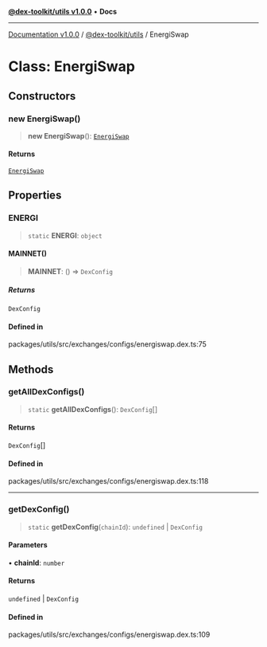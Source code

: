 [**@dex-toolkit/utils v1.0.0**](../README.md) • **Docs**

***

[Documentation v1.0.0](../../../packages.md) / [@dex-toolkit/utils](../README.md) / EnergiSwap

# Class: EnergiSwap

## Constructors

### new EnergiSwap()

> **new EnergiSwap**(): [`EnergiSwap`](EnergiSwap.md)

#### Returns

[`EnergiSwap`](EnergiSwap.md)

## Properties

### ENERGI

> `static` **ENERGI**: `object`

#### MAINNET()

> **MAINNET**: () => `DexConfig`

##### Returns

`DexConfig`

#### Defined in

packages/utils/src/exchanges/configs/energiswap.dex.ts:75

## Methods

### getAllDexConfigs()

> `static` **getAllDexConfigs**(): `DexConfig`[]

#### Returns

`DexConfig`[]

#### Defined in

packages/utils/src/exchanges/configs/energiswap.dex.ts:118

***

### getDexConfig()

> `static` **getDexConfig**(`chainId`): `undefined` \| `DexConfig`

#### Parameters

• **chainId**: `number`

#### Returns

`undefined` \| `DexConfig`

#### Defined in

packages/utils/src/exchanges/configs/energiswap.dex.ts:109
